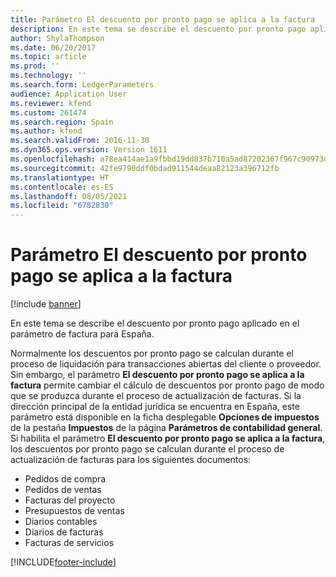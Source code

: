 ```yaml
---
title: Parámetro El descuento por pronto pago se aplica a la factura
description: En este tema se describe el descuento por pronto pago aplicado en el parámetro de factura para España.
author: ShylaThompson
ms.date: 06/20/2017
ms.topic: article
ms.prod: ''
ms.technology: ''
ms.search.form: LedgerParameters
audience: Application User
ms.reviewer: kfend
ms.custom: 261474
ms.search.region: Spain
ms.author: kfend
ms.search.validFrom: 2016-11-30
ms.dyn365.ops.version: Version 1611
ms.openlocfilehash: a78ea414ae1a9fbbd19dd837b710a5ad87202367f967c90973dd85809680cc4b
ms.sourcegitcommit: 42fe9790ddf0bdad911544deaa82123a396712fb
ms.translationtype: HT
ms.contentlocale: es-ES
ms.lasthandoff: 08/05/2021
ms.locfileid: "6782830"
---
```

# <a name="cash-discount-is-applied-in-the-invoice-parameter"></a>Parámetro El descuento por pronto pago se aplica a la factura

[!include [banner](../includes/banner.md)]

En este tema se describe el descuento por pronto pago aplicado en el parámetro de factura para España.

Normalmente los descuentos por pronto pago se calculan durante el proceso de liquidación para transacciones abiertas del cliente o proveedor. Sin embargo, el parámetro **El descuento por pronto pago se aplica a la factura** permite cambiar el cálculo de descuentos por pronto pago de modo que se produzca durante el proceso de actualización de facturas. Si la dirección principal de la entidad jurídica se encuentra en España, este parámetro está disponible en la ficha desplegable **Opciones de impuestos** de la pestaña **Impuestos** de la página **Parámetros de contabilidad general**. Si habilita el parámetro **El descuento por pronto pago se aplica a la factura**, los descuentos por pronto pago se calculan durante el proceso de actualización de facturas para los siguientes documentos:

-   Pedidos de compra
-   Pedidos de ventas
-   Facturas del proyecto
-   Presupuestos de ventas
-   Diarios contables
-   Diarios de facturas
-   Facturas de servicios






[!INCLUDE[footer-include](../../includes/footer-banner.md)]
